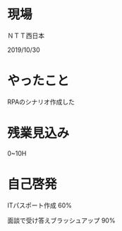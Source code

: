 # 現場
ＮＴＴ西日本

2019/10/30
# やったこと
RPAのシナリオ作成した

# 残業見込み
0~10H
# 自己啓発
ITパスポート作成 60%

面談で受け答えブラッシュアップ 90%
